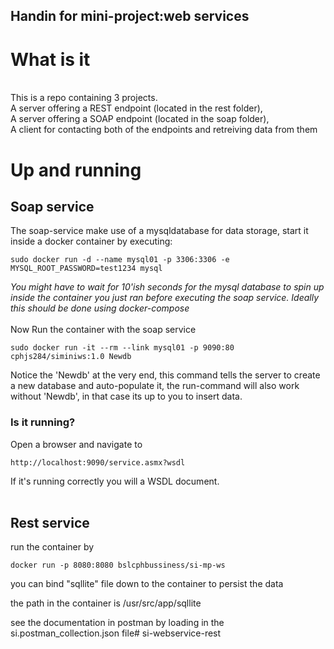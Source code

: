 ## Handin for mini-project:web services


# What is it
<br>
This is a repo containing 3 projects.<br>
A server offering a REST endpoint (located in the rest folder),<br>
A server offering a SOAP endpoint (located in the soap folder),<br>
A client for contacting both of the endpoints and retreiving data from them<br>

# Up and running

## Soap service
The soap-service make use of a mysqldatabase for data storage, start it inside a docker container by executing:
```
sudo docker run -d --name mysql01 -p 3306:3306 -e MYSQL_ROOT_PASSWORD=test1234 mysql
```
<i>You might have to wait for 10'ish seconds for the mysql database to spin up inside the container you just ran before executing the soap service. Ideally this should be done using docker-compose</i><br>
<br>
Now Run the container with the soap service 
```
sudo docker run -it --rm --link mysql01 -p 9090:80 cphjs284/siminiws:1.0 Newdb
```
Notice the 'Newdb' at the very end, this command tells the server to create a new database and auto-populate it, the run-command will also work without 'Newdb', in that case its up to you to insert data.
### Is it running?
Open a browser and navigate to 
```
http://localhost:9090/service.asmx?wsdl
```
If it's running correctly you will a WSDL document.
<br>
<br>
## Rest service

run the container by
```
docker run -p 8080:8080 bslcphbussiness/si-mp-ws
```
you can bind "sqllite" file down to the container to persist the data

the path in the container is /usr/src/app/sqllite

see the documentation in postman by loading in the si.postman_collection.json file# si-webservice-rest
